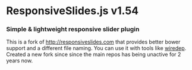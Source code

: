 # ResponsiveSlides.js v1.54
### Simple & lightweight responsive slider plugin


This is a fork of http://responsiveslides.com that provides better bower support and a different file naming.
You can use it with tools like [wiredep](https://github.com/taptapship/wiredep). Created a new fork since since the main repos has being unactive for 2 years now. 
